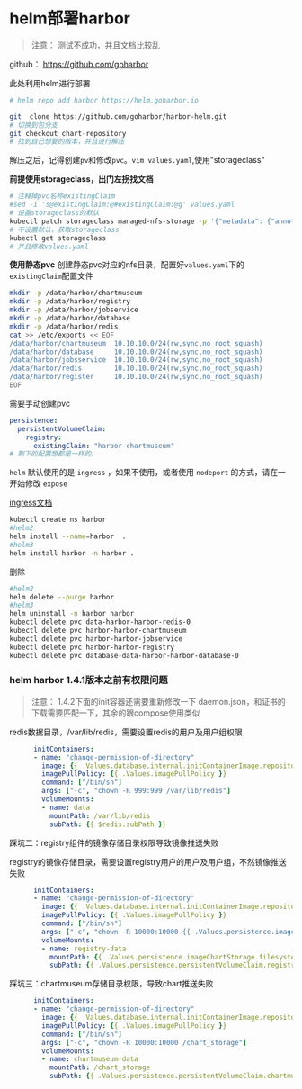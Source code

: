 # helm部署harbor
> 注意： 测试不成功，并且文档比较乱

github： https://github.com/goharbor

此处利用helm进行部署

```bash
# helm repo add harbor https://helm.goharbor.io

git  clone https://github.com/goharbor/harbor-helm.git
# 切换到包分支
git checkout chart-repository
# 找到自己想要的版本，并且进行解压
```

解压之后，记得创建`pv`和修改`pvc`。`vim values.yaml`,使用"storageclass"


**前提使用storageclass，出门左拐找文档**

```bash
# 注释掉pvc名称existingClaim
#sed -i 's@existingClaim:@#existingClaim:@g' values.yaml
# 设置storageclass的默认
kubectl patch storageclass managed-nfs-storage -p '{"metadata": {"annotations":{"storageclass.kubernetes.io/is-default-class":"true"}}}'
# 不设置默认，获取storageclass
kubectl get storageclass
# 并且修改values.yaml
```

**使用静态pvc**
创建静态pvc对应的nfs目录，配置好`values.yaml`下的`existingClaim`配置文件
```bash
mkdir -p /data/harbor/chartmuseum
mkdir -p /data/harbor/registry
mkdir -p /data/harbor/jobservice
mkdir -p /data/harbor/database
mkdir -p /data/harbor/redis
cat >> /etc/exports << EOF
/data/harbor/chartmuseum  10.10.10.0/24(rw,sync,no_root_squash)
/data/harbor/database     10.10.10.0/24(rw,sync,no_root_squash)
/data/harbor/jobsservice  10.10.10.0/24(rw,sync,no_root_squash)
/data/harbor/redis        10.10.10.0/24(rw,sync,no_root_squash)
/data/harbor/register     10.10.10.0/24(rw,sync,no_root_squash)
EOF
```
需要手动创建pvc
```yaml
persistence:
  persistentVolumeClaim:
    registry:
      existingClaim: "harbor-chartmuseum"
# 剩下的配置想都是一样的。
```

`helm` 默认使用的是 `ingress` ，如果不使用，或者使用 `nodeport` 的方式，请在一开始修改 `expose`

[ingress文档](/service-discovery/chapter02.md)

```bash
kubectl create ns harbor
#helm2
helm install --name=harbor  .
#helm3
helm install harbor -n harbor .
```

删除
```bash
#helm2
helm delete --purge harbor
#helm3
helm uninstall -n harbor harbor
kubectl delete pvc data-harbor-harbor-redis-0
kubectl delete pvc harbor-harbor-chartmuseum
kubectl delete pvc harbor-harbor-jobservice
kubectl delete pvc harbor-harbor-registry
kubectl delete pvc database-data-harbor-harbor-database-0
```

### helm harbor 1.4.1版本之前有权限问题
> 注意： 1.4.2下面的init容器还需要重新修改一下
>       daemon.json，和证书的下载需要匹配一下，其余的跟compose使用类似

redis数据目录，/var/lib/redis，需要设置redis的用户及用户组权限

```yaml
      initContainers:
      - name: "change-permission-of-directory"
        image: {{ .Values.database.internal.initContainerImage.repository }}:{{ .Values.database.internal.initContainerImage.tag }}
        imagePullPolicy: {{ .Values.imagePullPolicy }}
        command: ["/bin/sh"]
        args: ["-c", "chown -R 999:999 /var/lib/redis"]
        volumeMounts:
        - name: data
          mountPath: /var/lib/redis
          subPath: {{ $redis.subPath }}
```

踩坑二：registry组件的镜像存储目录权限导致镜像推送失败

registry的镜像存储目录，需要设置registry用户的用户及用户组，不然镜像推送失败

```yaml
      initContainers:
      - name: "change-permission-of-directory"
        image: {{ .Values.database.internal.initContainerImage.repository }}:{{ .Values.database.internal.initContainerImage.tag }}
        imagePullPolicy: {{ .Values.imagePullPolicy }}
        command: ["/bin/sh"]
        args: ["-c", "chown -R 10000:10000 {{ .Values.persistence.imageChartStorage.filesystem.rootdirectory }}"]
        volumeMounts:
        - name: registry-data
          mountPath: {{ .Values.persistence.imageChartStorage.filesystem.rootdirectory }}
          subPath: {{ .Values.persistence.persistentVolumeClaim.registry.subPath }}
```

踩坑三：chartmuseum存储目录权限，导致chart推送失败

```yaml
      initContainers:
      - name: "change-permission-of-directory"
        image: {{ .Values.database.internal.initContainerImage.repository }}:{{ .Values.database.internal.initContainerImage.tag }}
        imagePullPolicy: {{ .Values.imagePullPolicy }}
        command: ["/bin/sh"]
        args: ["-c", "chown -R 10000:10000 /chart_storage"]
        volumeMounts:
        - name: chartmuseum-data
          mountPath: /chart_storage
          subPath: {{ .Values.persistence.persistentVolumeClaim.chartmuseum.subPath }}
```
